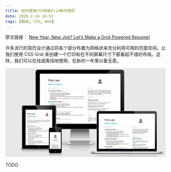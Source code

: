 ```yaml
---
title: 如何使用CSS网格Grid制作简历
date: 2020-2-24 16:53
tags: [翻译, CSS, Web]
---
```


<CreateTime/>
<TagLinks />

原文链接：
[New Year, New Job? Let’s Make a Grid-Powered Resume!](https://css-tricks.com/new-year-new-job-lets-make-a-grid-powered-resume/)

许多流行的简历设计通过将各个部分布置为网格状来充分利用可用的页面空间。让我们使用 CSS Grid 来创建一个打印和在不同屏幕尺寸下都看起不错的布局。这样，我们可以在线或离线地使用，在新的一年里以备无患。

![An Image](../illustrations/css_grid_resume0.png)

_TODO_
